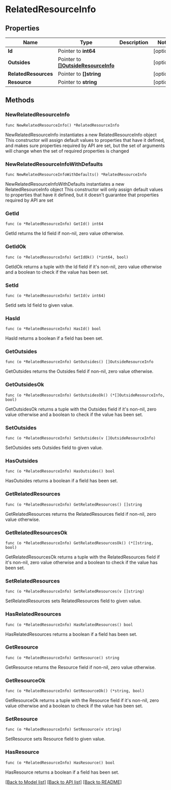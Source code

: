 # RelatedResourceInfo

## Properties

Name | Type | Description | Notes
------------ | ------------- | ------------- | -------------
**Id** | Pointer to **int64** |  | [optional] 
**Outsides** | Pointer to [**[]OutsideResourceInfo**](OutsideResourceInfo.md) |  | [optional] 
**RelatedResources** | Pointer to **[]string** |  | [optional] 
**Resource** | Pointer to **string** |  | [optional] 

## Methods

### NewRelatedResourceInfo

`func NewRelatedResourceInfo() *RelatedResourceInfo`

NewRelatedResourceInfo instantiates a new RelatedResourceInfo object
This constructor will assign default values to properties that have it defined,
and makes sure properties required by API are set, but the set of arguments
will change when the set of required properties is changed

### NewRelatedResourceInfoWithDefaults

`func NewRelatedResourceInfoWithDefaults() *RelatedResourceInfo`

NewRelatedResourceInfoWithDefaults instantiates a new RelatedResourceInfo object
This constructor will only assign default values to properties that have it defined,
but it doesn't guarantee that properties required by API are set

### GetId

`func (o *RelatedResourceInfo) GetId() int64`

GetId returns the Id field if non-nil, zero value otherwise.

### GetIdOk

`func (o *RelatedResourceInfo) GetIdOk() (*int64, bool)`

GetIdOk returns a tuple with the Id field if it's non-nil, zero value otherwise
and a boolean to check if the value has been set.

### SetId

`func (o *RelatedResourceInfo) SetId(v int64)`

SetId sets Id field to given value.

### HasId

`func (o *RelatedResourceInfo) HasId() bool`

HasId returns a boolean if a field has been set.

### GetOutsides

`func (o *RelatedResourceInfo) GetOutsides() []OutsideResourceInfo`

GetOutsides returns the Outsides field if non-nil, zero value otherwise.

### GetOutsidesOk

`func (o *RelatedResourceInfo) GetOutsidesOk() (*[]OutsideResourceInfo, bool)`

GetOutsidesOk returns a tuple with the Outsides field if it's non-nil, zero value otherwise
and a boolean to check if the value has been set.

### SetOutsides

`func (o *RelatedResourceInfo) SetOutsides(v []OutsideResourceInfo)`

SetOutsides sets Outsides field to given value.

### HasOutsides

`func (o *RelatedResourceInfo) HasOutsides() bool`

HasOutsides returns a boolean if a field has been set.

### GetRelatedResources

`func (o *RelatedResourceInfo) GetRelatedResources() []string`

GetRelatedResources returns the RelatedResources field if non-nil, zero value otherwise.

### GetRelatedResourcesOk

`func (o *RelatedResourceInfo) GetRelatedResourcesOk() (*[]string, bool)`

GetRelatedResourcesOk returns a tuple with the RelatedResources field if it's non-nil, zero value otherwise
and a boolean to check if the value has been set.

### SetRelatedResources

`func (o *RelatedResourceInfo) SetRelatedResources(v []string)`

SetRelatedResources sets RelatedResources field to given value.

### HasRelatedResources

`func (o *RelatedResourceInfo) HasRelatedResources() bool`

HasRelatedResources returns a boolean if a field has been set.

### GetResource

`func (o *RelatedResourceInfo) GetResource() string`

GetResource returns the Resource field if non-nil, zero value otherwise.

### GetResourceOk

`func (o *RelatedResourceInfo) GetResourceOk() (*string, bool)`

GetResourceOk returns a tuple with the Resource field if it's non-nil, zero value otherwise
and a boolean to check if the value has been set.

### SetResource

`func (o *RelatedResourceInfo) SetResource(v string)`

SetResource sets Resource field to given value.

### HasResource

`func (o *RelatedResourceInfo) HasResource() bool`

HasResource returns a boolean if a field has been set.


[[Back to Model list]](../README.md#documentation-for-models) [[Back to API list]](../README.md#documentation-for-api-endpoints) [[Back to README]](../README.md)


